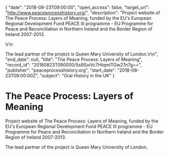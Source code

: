 {
  "date": "2018-08-23T09:00:00", 
  "open_access": false, 
  "target_url": "http://www.peaceprocesshistory.org/", 
  "description": "Project website of The Peace Process: Layers of Meaning, funded by the EU's European Regional Development Fund PEACE III programme - EU Programme for Peace and Reconciliation in Northern Ireland and the Border Region of Ireland 2007-2013.</p>\r\n<p>The lead partner of the project is Queen Mary University of London.\r\n", 
  "end_date": null, 
  "title": "The Peace Process: Layers of Meaning", 
  "record_id": "20180823T090000/5s9SoiVc7HtqmlTGw27n7g==", 
  "publisher": "peaceprocesshistory.org", 
  "start_date": "2018-08-23T09:00:00Z", 
  "subject": "Oral History in the UK"
}

# The Peace Process: Layers of Meaning

Project website of The Peace Process: Layers of Meaning, funded by the EU's European Regional Development Fund PEACE III programme - EU Programme for Peace and Reconciliation in Northern Ireland and the Border Region of Ireland 2007-2013.</p>
<p>The lead partner of the project is Queen Mary University of London.
